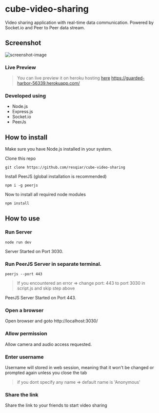# cube-video-sharing
Video sharing application with real-time data communication. Powered by Socket.io and Peer to Peer data stream.

## Screenshot
![screenshot-image](https://i.imgur.com/Ut5zGo0.png)

### Live Preview
> You can live preview it on heroku hosting [here](https://guarded-harbor-56339.herokuapp.com/)
https://guarded-harbor-56339.herokuapp.com/

### Developed using
- Node.js
- Express.js
- Socket.io
- PeerJs

## How to install

Make sure you have Node.js installed in your system.

Clone this repo

    git clone https://github.com/resqiar/cube-video-sharing

Install PeerJS (global installation is recommended)

    npm i -g peerjs

Now to install all required node modules

    npm install

## How to use

### Run Server

    node run dev

Server Started on Port 3030.

### Run PeerJS Server in separate terminal.

    peerjs --port 443
    
> If you encountered an error => change port: 443 to port 3030 in script.js and skip step above

PeerJS Server Started on Port 443.

### Open a browser

Open browser and goto http://localhost:3030/

### Allow permission

Allow camera and audio access requested.

### Enter username

Username will stored in web session, meaning that it won't be changed or prompted again unless you close the tab

> if you dont specify any name => default name is 'Anonymous'

### Share the link

Share the link to your friends to start video sharing
